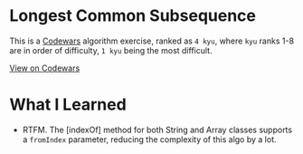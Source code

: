 # Longest Common Subsequence

This is a [Codewars](https://codewars.com) algorithm exercise, ranked as `4 kyu`, where `kyu` ranks 1-8 are in order of difficulty, `1 kyu` being the most difficult.

[View on Codewars](https://www.codewars.com/kata/52756e5ad454534f220001ef)

# What I Learned

- RTFM. The [indexOf] method for both String and Array classes supports a `fromIndex` parameter, reducing the complexity of this algo by a lot.
